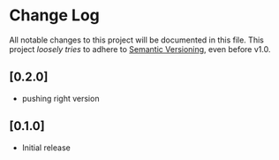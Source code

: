 # Change Log

All notable changes to this project will be documented in this file.
This project *loosely tries* to adhere to [Semantic Versioning](http://semver.org/), even before v1.0.

## [0.2.0]
- pushing right version

## [0.1.0]
- Initial release
